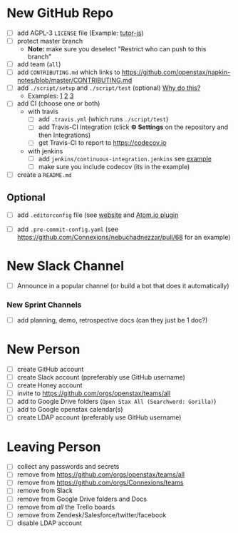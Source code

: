 # New GitHub Repo

- [ ] add AGPL-3 `LICENSE` file (Example: [tutor-js](https://github.com/openstax/tutor-js/pull/1653))
- [ ] protect master branch
  - **Note:** make sure you deselect "Restrict who can push to this branch"
- [ ] add team (`all`)
- [ ] add `CONTRIBUTING.md` which links to https://github.com/openstax/napkin-notes/blob/master/CONTRIBUTING.md
- [ ] add `./script/setup` and `./script/test` (optional) [Why do this?](https://githubengineering.com/scripts-to-rule-them-all/)
  - Examples: [1](https://github.com/Connexions/cnx-rulesets) [2](https://github.com/Connexions/cnx-easybake) [3](https://github.com/openstax/ostext-style-guide)
- [ ] add CI (choose one or both)
  - with travis
    - [ ] add `.travis.yml` (which runs `./script/test`)
    - [ ] add Travis-CI Integration (click **:gear: Settings** on the repository and then Integrations)
    - [ ] get Travis-CI to report to https://codecov.io
  - with jenkins
    - [ ] add `jenkins/continuous-integration.jenkins` see [example](https://github.com/openstax/highlighter/blob/master/jenkins/continuous-integration.jenkins)
    - [ ] make sure you include codecov (its in the example)
- [ ] create a `README.md`

## Optional

- [ ] add `.editorconfig` file (see [website](http://editorconfig.org) and [Atom.io plugin](https://atom.io/packages/editorconfig)
- [ ] add `.pre-commit-config.yaml` (see https://github.com/Connexions/nebuchadnezzar/pull/68 for an example)


# New Slack Channel

- [ ] Announce in a popular channel (or build a bot that does it automatically)

### New Sprint Channels

- [ ] add planning, demo, retrospective docs (can they just be 1 doc?)


# New Person

- [ ] create GitHub account
- [ ] create Slack account (ppreferably use GitHub username)
- [ ] create Honey account
- [ ] invite to https://github.com/orgs/openstax/teams/all
- [ ] add to Google Drive folders (`Open Stax All (Searchword: Gorilla)`)
- [ ] add to Google openstax calendar(s)
- [ ] create LDAP account (preferably use GitHub username)

# Leaving Person

- [ ] collect any passwords and secrets
- [ ] remove from https://github.com/orgs/openstax/teams/all
- [ ] remove from https://github.com/orgs/Connexions/teams
- [ ] remove from Slack
- [ ] remove from Google Drive folders and Docs
- [ ] remove from _all_ the Trello boards
- [ ] remove from Zendesk/Salesforce/twitter/facebook
- [ ] disable LDAP account
